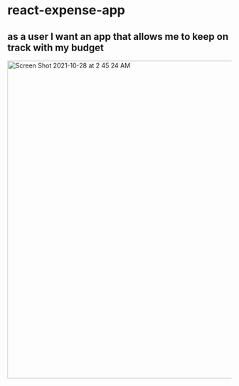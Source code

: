 # react-expense-app

## as a user I want an app that allows me to keep on track with my budget 

<img width="715" alt="Screen Shot 2021-10-28 at 2 45 24 AM" src="https://user-images.githubusercontent.com/62962138/139167262-659bda1e-89f0-4014-b9e2-c205daeb849f.png">
